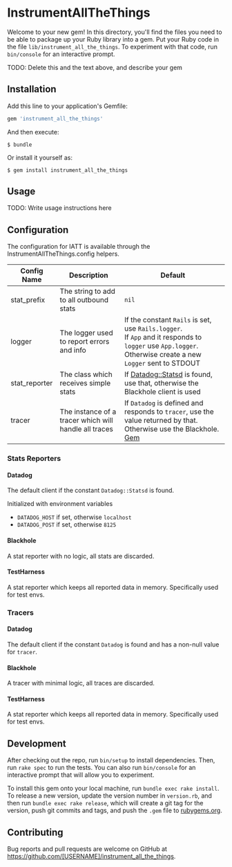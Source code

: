 # InstrumentAllTheThings

Welcome to your new gem! In this directory, you'll find the files you need to be able to package up your Ruby library into a gem. Put your Ruby code in the file `lib/instrument_all_the_things`. To experiment with that code, run `bin/console` for an interactive prompt.

TODO: Delete this and the text above, and describe your gem

## Installation

Add this line to your application's Gemfile:

```ruby
gem 'instrument_all_the_things'
```

And then execute:

    $ bundle

Or install it yourself as:

    $ gem install instrument_all_the_things

## Usage

TODO: Write usage instructions here


## Configuration
The configuration for IATT is available through the InstrumentAllTheThings.config helpers.

| Config Name   | Description                                           | Default
| -----------   | -----------                                           | -------
| stat_prefix   | The string to add to all outbound stats               | `nil`
| logger        | The logger used to report errors and info             | If the constant `Rails` is set, use `Rails.logger`. <br>If `App` and it responds to `logger` use `App.logger`. Otherwise create a new `Logger` sent to STDOUT
| stat_reporter | The class which receives simple stats                 | If [Datadog::Statsd](https://github.com/DataDog/dogstatsd-ruby) is found, use that, otherwise the Blackhole client is used
| tracer        | The instance of a tracer which will handle all traces | If `Datadog` is defined and responds to `tracer`, use the value returned by that. Otherwise use the Blackhole. [Gem](https://github.com/DataDog/dd-trace-rb/blob/master/docs/GettingStarted.md)


### Stats Reporters
#### Datadog
The default client if the constant `Datadog::Statsd` is found.

Initialized with environment variables
* `DATADOG_HOST` if set, otherwise `localhost`
* `DATADOG_POST` if set, otherwise `8125`

#### Blackhole
A stat reporter with no logic, all stats are discarded.

#### TestHarness
A stat reporter which keeps all reported data in memory. Specifically used for test envs.

### Tracers
#### Datadog
The default client if the constant `Datadog` is found and has a non-null value for `tracer`.

#### Blackhole
A tracer with minimal logic, all traces are discarded.

#### TestHarness
A stat reporter which keeps all reported data in memory. Specifically used for test envs.

## Development

After checking out the repo, run `bin/setup` to install dependencies. Then, run `rake spec` to run the tests. You can also run `bin/console` for an interactive prompt that will allow you to experiment.

To install this gem onto your local machine, run `bundle exec rake install`. To release a new version, update the version number in `version.rb`, and then run `bundle exec rake release`, which will create a git tag for the version, push git commits and tags, and push the `.gem` file to [rubygems.org](https://rubygems.org).

## Contributing

Bug reports and pull requests are welcome on GitHub at https://github.com/[USERNAME]/instrument_all_the_things.
